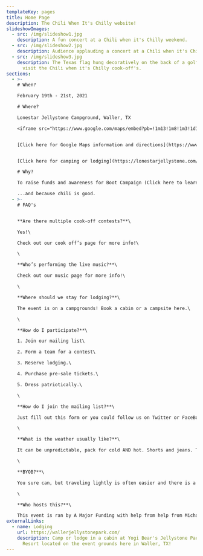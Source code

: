```yaml
---
templateKey: pages
title: Home Page
description: The Chili When It's Chilly website!
slideshowImages:
  - src: /img/slideshow1.jpg
    description: A fun concert at a Chili when it's Chilly weekend.
  - src: /img/slideshow2.jpg
    description: Audience applauding a concert at a Chili when it's Chilly weekend.
  - src: /img/slideshow3.jpg
    description: The Texas flag hung decoratively on the back of a golf cart used to
      visit the Chili when it's Chilly cook-off's.
sections:
  - >-
    # When?

    February 19th - 21st, 2021

    # Where?

    Lonestar Jellystone Campground, Waller, TX

    <iframe src="https://www.google.com/maps/embed?pb=!1m13!1m8!1m3!1d11911.231343668538!2d-95.99234371561347!3d30.019153551711405!3m2!1i1024!2i768!4f13.1!3m2!1m1!2sLone%20Star%20Jellystone!5e1!3m2!1sen!2sus!4v1604419828194!5m2!1sen!2sus" width="400" height="300" frameborder="0" style="border:0;" allowfullscreen="" aria-hidden="false" tabindex="0"></iframe>


    [Click here for Google Maps information and directions](https://www.google.com/maps/place/Lone+Star+Jellystone/@30.0194104,-95.9887512,17z/)


    [Click here for camping or lodging](https://lonestarjellystone.com/campsites/)

    # Why?

    To raise funds and awareness for Boot Campaign (Click here to learn more.)

    ...and because chili is good.
  - >-
    # FAQ's


    **Are there multiple cook-off contests?**\

    Yes!\

    Check out our cook off’s page for more info!\

    \

    **Who’s performing the live music?**\

    Check out our music page for more info!\

    \

    **Where should we stay for lodging?**\

    The event is on a campgrounds! Book a cabin or a campsite here.\

    \

    **How do I participate?**\

    1. Join our mailing list\

    2. Form a team for a contest\

    3. Reserve lodging.\

    4. Purchase pre-sale tickets.\

    5. Dress patriotically.\

    \

    **How do I join the mailing list?**\

    Just fill out this form or you could follow us on Twitter or FaceBook!\

    \

    **What is the weather usually like?**\

    It can be unpredictable, pack for cold AND hot. Shorts and jeans. Try to dress patriotically, this event is for raising funds for our veterans after all!\

    \

    **BYOB?**\

    You sure can, but traveling lightly is often easier and there is a well-stocked general store onsite.\

    \

    **Who hosts this?**\

    This event is ran by A Major Funding with help from help from Michael Wren, Alan Martin Jr, Kellie Outlaw, "Big Al" - Alan Martin Sr., and Zane Homesley
externalLinks:
  - name: Lodging
    url: https://wallerjellystonepark.com/
    description: Camp or lodge in a cabin at Yogi Bear's Jellystone Park Camp and
      Resort located on the event grounds here in Waller, TX!
---
```

